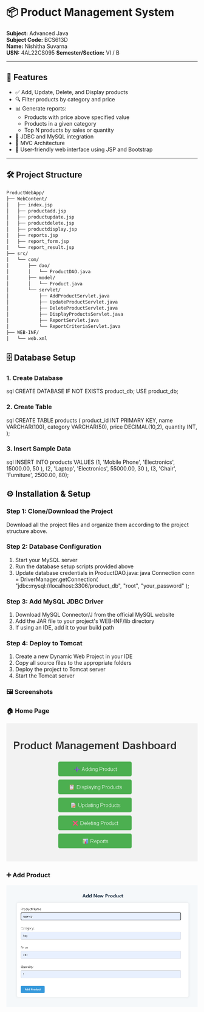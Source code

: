 # 📦 Product Management System

**Subject:** Advanced Java  
**Subject Code:** BCS613D  
**Name:** Nishitha Suvarna  
**USN:** 4AL22CS095 
**Semester/Section:** VI / B

---

## 🚀 Features

- ✅ Add, Update, Delete, and Display products  
- 🔍 Filter products by category and price  
- 📊 Generate reports:
  - Products with price above specified value
  - Products in a given category
  - Top N products by sales or quantity  
- 💾 JDBC and MySQL integration  
- 🧱 MVC Architecture  
- 🎨 User-friendly web interface using JSP and Bootstrap

---

## 🛠️ Project Structure

```plaintext
ProductWebApp/
├── WebContent/
│   ├── index.jsp
│   ├── productadd.jsp
│   ├── productupdate.jsp
│   ├── productdelete.jsp
│   ├── productdisplay.jsp
│   ├── reports.jsp
│   ├── report_form.jsp
│   └── report_result.jsp
├── src/
│   └── com/
│       ├── dao/
│       │   └── ProductDAO.java
│       ├── model/
│       │   └── Product.java
│       └── servlet/
│           ├── AddProductServlet.java
│           ├── UpdateProductServlet.java
│           ├── DeleteProductServlet.java
│           ├── DisplayProductsServlet.java
│           ├── ReportServlet.java
│           └── ReportCriteriaServlet.java
├── WEB-INF/
│   └── web.xml

```
## 🗄 Database Setup

### 1. Create Database
sql
CREATE DATABASE IF NOT EXISTS product_db;
USE product_db;



### 2. Create Table
sql
CREATE TABLE products (
  product_id INT PRIMARY KEY,
  name VARCHAR(100),
  category VARCHAR(50),
  price DECIMAL(10,2),
  quantity INT,
);



### 3. Insert Sample Data
sql
INSERT INTO products VALUES 
(1, 'Mobile Phone', 'Electronics', 15000.00, 50 ),
(2, 'Laptop', 'Electronics', 55000.00, 30 ),
(3, 'Chair', 'Furniture', 2500.00, 80);



## ⚙ Installation & Setup

### Step 1: Clone/Download the Project
Download all the project files and organize them according to the project structure above.

### Step 2: Database Configuration
1. Start your MySQL server
2. Run the database setup scripts provided above
3. Update database credentials in ProductDAO.java:
   java
   Connection conn = DriverManager.getConnection(
  "jdbc:mysql://localhost:3306/product_db",
  "root",
  "your_password"
);

   

### Step 3: Add MySQL JDBC Driver
1. Download MySQL Connector/J from the official MySQL website
2. Add the JAR file to your project's WEB-INF/lib directory
3. If using an IDE, add it to your build path

### Step 4: Deploy to Tomcat
1. Create a new Dynamic Web Project in your IDE
2. Copy all source files to the appropriate folders
3. Deploy the project to Tomcat server
4. Start the Tomcat server

### 🖼️ Screenshots
### 🏠 Home Page
<img src="https://github.com/Nishitha-Suvarna/product_management_system/blob/main/ProductManagementSystem/Screenshots/Dashboard.png" alt="Dashboard" width="700"/>

### ➕ Add Product
<img src="https://github.com/Nishitha-Suvarna/product_management_system/blob/main/ProductManagementSystem/Screenshots/Addingproduct.png" alt="Add Product" width="700"/>






